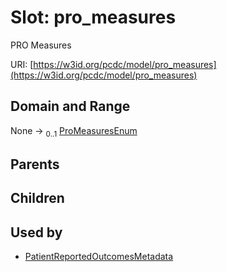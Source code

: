 
# Slot: pro_measures


PRO Measures

URI: [https://w3id.org/pcdc/model/pro_measures](https://w3id.org/pcdc/model/pro_measures)


## Domain and Range

None &#8594;  <sub>0..1</sub> [ProMeasuresEnum](ProMeasuresEnum.md)

## Parents


## Children


## Used by

 * [PatientReportedOutcomesMetadata](PatientReportedOutcomesMetadata.md)
